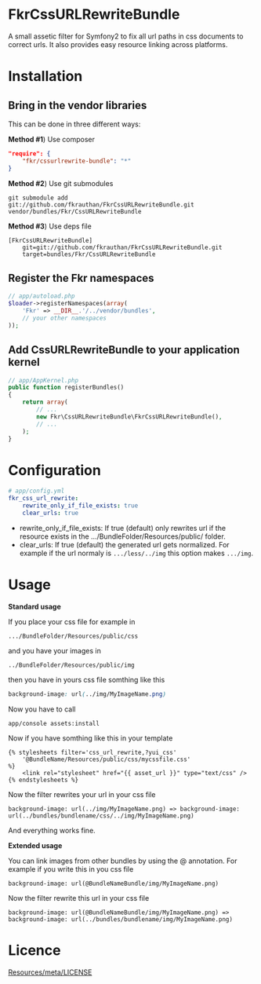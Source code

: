FkrCssURLRewriteBundle
======================

A small assetic filter for Symfony2 to fix all url paths in css documents to correct urls. It also provides easy resource linking across platforms.


Installation
============

Bring in the vendor libraries
-----------------------------

This can be done in three different ways:

**Method #1**) Use composer

~~~~~ json
"require": {
    "fkr/cssurlrewrite-bundle": "*"
}
~~~~~

**Method #2**) Use git submodules

    git submodule add git://github.com/fkrauthan/FkrCssURLRewriteBundle.git vendor/bundles/Fkr/CssURLRewriteBundle


**Method #3**) Use deps file
	
	[FkrCssURLRewriteBundle]
	    git=git://github.com/fkrauthan/FkrCssURLRewriteBundle.git
		target=bundles/Fkr/CssURLRewriteBundle


Register the Fkr namespaces
-----------------------------------------

~~~~~ php
// app/autoload.php
$loader->registerNamespaces(array(
    'Fkr' => __DIR__.'/../vendor/bundles',
    // your other namespaces
));
~~~~~


Add CssURLRewriteBundle to your application kernel
----------------------------------------------

~~~~~ php
// app/AppKernel.php
public function registerBundles()
{
    return array(
        // ...
        new Fkr\CssURLRewriteBundle\FkrCssURLRewriteBundle(),
        // ...
    );
}
~~~~~

Configuration
=============

~~~~~ yml
# app/config.yml
fkr_css_url_rewrite:
    rewrite_only_if_file_exists: true
    clear_urls: true
~~~~~ 

* rewrite_only_if_file_exists: If true (default) only rewrites url if the resource exists in the .../BundleFolder/Resources/public/ folder.
* clear_urls: If true (default) the generated url gets normalized. For example if the url normaly is `.../less/../img` this option makes `.../img`.


Usage
=====

**Standard usage**

If you place your css file for example in 

	.../BundleFolder/Resources/public/css 

and you have your images in

	../BundleFolder/Resources/public/img

then you have in yours css file somthing like this

~~~~~ css
background-image: url(../img/MyImageName.png)
~~~~~

Now you have to call
 
	app/console assets:install
	
Now if you have somthing like this in your template

	{% stylesheets filter='css_url_rewrite,?yui_css' 
		'@BundleName/Resources/public/css/mycssfile.css'
	%}
		<link rel="stylesheet" href="{{ asset_url }}" type="text/css" />
	{% endstylesheets %}

Now the filter rewrites your url in your css file

	background-image: url(../img/MyImageName.png) => background-image: url(../bundles/bundlename/css/../img/MyImageName.png)
	
And everything works fine.

**Extended usage**

You can link images from other bundles by using the @ annotation. For example if you write this in you css file

	background-image: url(@BundleNameBundle/img/MyImageName.png)

Now the filter rewrite this url in your css file

	background-image: url(@BundleNameBundle/img/MyImageName.png) => background-image: url(../bundles/bundlename/img/MyImageName.png)


Licence
=======

[Resources/meta/LICENSE](https://github.com/fkrauthan/FkrCssURLRewriteBundle/blob/master/Resources/meta/LICENSE)
